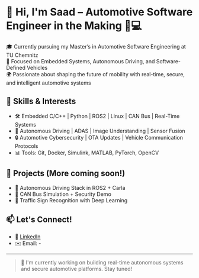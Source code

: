 # 👋 Hi, I'm Saad – Automotive Software Engineer in the Making 🚗💻

🎓 Currently pursuing my Master’s in Automotive Software Engineering at TU Chemnitz  
🔧 Focused on Embedded Systems, Autonomous Driving, and Software-Defined Vehicles  
🌍 Passionate about shaping the future of mobility with real-time, secure, and intelligent automotive systems

## 🚀 Skills & Interests

- 🛠 Embedded C/C++ | Python | ROS2 | Linux | CAN Bus | Real-Time Systems
- 🤖 Autonomous Driving | ADAS | Image Understanding | Sensor Fusion
- 🔒 Automotive Cybersecurity | OTA Updates | Vehicle Communication Protocols
- 📊 Tools: Git, Docker, Simulink, MATLAB, PyTorch, OpenCV

## 📂 Projects (More coming soon!)
- 🔄 Autonomous Driving Stack in ROS2 + Carla
- 🔐 CAN Bus Simulation + Security Demo
- 🧠 Traffic Sign Recognition with Deep Learning

## 📫 Let's Connect!
- 🔗 [LinkedIn]([https://linkedin.com/in/yourusername](https://www.linkedin.com/in/saad-nm-547b5835a/))
- ✉️ Email: -

---

> 🚧 I'm currently working on building real-time autonomous systems and secure automotive platforms. Stay tuned!
